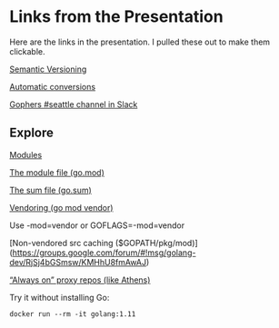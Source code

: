 # Links from the Presentation

Here are the links in the presentation. I pulled these out to make them clickable.

[Semantic Versioning](https://semver.org/)

[Automatic conversions](https://tip.golang.org/pkg/cmd/go/internal/modconv/?m=all#pkg-variables​)

[Gophers #seattle channel in Slack](https://gophers.slack.com​)

## Explore​

[Modules](https://bit.ly/2AJT5Ei)​

[The module file (go.mod)](https://bit.ly/2HbE57V)​

[The sum file (go.sum)](https://bit.ly/2M88X7Z)​

[Vendoring (go mod vendor)](https://bit.ly/2SSrurG)​

Use -mod=vendor or GOFLAGS=-mod=vendor​

[Non-vendored src caching ($GOPATH/pkg/mod)]​(https://groups.google.com/forum/#!msg/golang-dev/RjSj4bGSmsw/KMHhU8fmAwAJ)

[“Always on” proxy repos (like Athens)](https://bit.ly/2Hfmegj)​

​Try it without installing Go:​

```
docker run --rm -it golang:1.11
```
